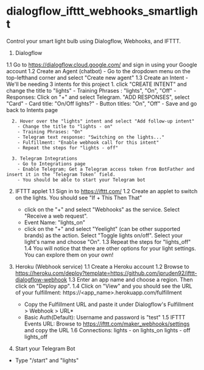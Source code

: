 # dialogflow_ifttt_webhooks_smartlight
Control your smart light bulb using Dialogflow, Webhooks, and IFTTT.

1. Dialogflow

  1.1 Go to https://dialogflow.cloud.google.com/ and sign in using your Google account
  1.2 Create an Agent (chatbot)
    - Go to the dropdown menu on the top-lefthand corner and select "Create new agent"
  1.3 Create an Intent
    - We'll be needing 3 intents for this project
      1. click "CREATE INTENT" and change the title to "lights"
        - Training Phrases : 
          "lights", "On", "Off"
        - Responses: 
          Click on "+" and select Telegram. 
          "ADD RESPONSES", select "Card"
            - Card title: "On/Off lights?"
            - Button titles: "On", "Off"
        - Save and go back to Intents page

      2. Hover over the "lights" intent and select "Add follow-up intent"
        - Change the title to "lights - on"
        - Training Phrases: "On"
        - Telegram text response: "Switching on the lights..."
        - Fulfillment: "Enable webhook call for this intent"
        - Repeat the steps for "lights - off"
        
      3. Telegram Integrations
        - Go to Integrations page
        - Enable Telegram; Get a Telegram access token from BotFather and insert it in the ‘Telegram Token’ field.
        - You should be able to start your Telegram bot

2.  IFTTT applet
  1.1 Sign in to https://ifttt.com/
  1.2 Create an applet to switch on the lights. You should see "If + This Then That"
    - click on the "+" and select "Webhooks" as the service. Select "Receive a web request".
    - Event Name: "lights_on"
    - click on the "+" and select "Yeelight" (can be other supported brands) as the action. Select "Toggle lights on/off". Select your light's name and choose "On".
  1.3 Repeat the steps for "lights_off"
  1.4 You will notice that there are other options for your light settings. You can explore them on your own!
  
3.  Heroku (Webhook service)
  1.1 Create a Heroku account
  1.2 Browse to https://heroku.com/deploy?template=https://github.com/jpruden92/ifttt-dialogflow-webhook
  1.3 Enter an app name and choose a region. Then click on "Deploy app".
  1.4 Click on "View" and you should see the URL of your fulfillment: https://<app_name>.herokuapp.com/fulfillment
    - Copy the Fulfillment URL and paste it under Dialogflow's Fulfillment > Webhook > URL*
    - Basic Auth(Default): Username and password is "test" 
  1.5 IFTTT Events URL: Browse to https://ifttt.com/maker_webhooks/settings and copy the URL
  1.6 Connections:
    lights - on         lights_on
    lights - off        lights_off
    
4. Start your Telegram Bot
- Type "/start" and "lights"
    
            

          
        
